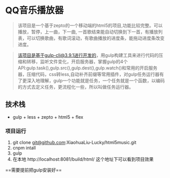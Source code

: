 # QQ音乐播放器

> 该项目是一个基于zepto的一个移动端的html5的项目,功能比较完整。可以播放，暂停，上一曲，下一曲, 一首歌结束能自动切换到下一首，有播放列表，可以切换歌曲，有歌词滚动，有歌曲播放的进度条，能拖动进度条改变进度。

> 该项目是基于gulp-cli@3.9.1进行开发的，用gulp构建工具来进行代码的压缩和转移，监听文件变化，开启服务器，掌握gulp的4个API:gulp.task(),gulp.src(),gulp.dest(),gulp.watch()和常用的开启服务器，压缩代码，css转less,自动补齐前缀等常用插件，对gulp任务运行器有了更深入地理解，gulp一个功能就是任务，一个任务就是一个函数，以编码的方式去定义任务，更流程化一些，所以叫做任务运行器。

## 技术栈

- gulp + less + zepto + html5 + flex

### 项目运行

1. git clone git@github.com:XiaohuaLiu-Lucky/html5music.git
2. cnpm intall 
3. gulp
4. 在本地 http://localhost:8081/build/html/ 这个地址下可以看到项目效果


==需要提前把gulp安装好==